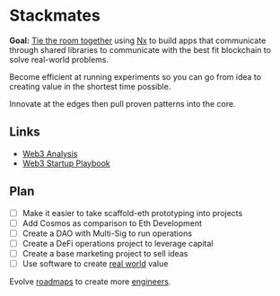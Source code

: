 # Stackmates

**Goal:** [Tie the room together](https://www.youtube.com/watch?v=ezQLP1dj_t8) using [Nx](https://nx.dev) to build apps that communicate through shared libraries to communicate with the best fit blockchain to solve real-world problems.

Become efficient at running experiments so you can go from idea to creating value in the shortest time possible.

Innovate at the edges then pull proven patterns into the core.

## Links

- [Web3 Analysis](https://mm.dreamineering.com/docs/blockchain/)
- [Web3 Startup Playbook](https://mm.dreamineering.com/docs/blockchain/startups/playbook)

## Plan

- [ ] Make it easier to take scaffold-eth prototyping into projects
- [ ] Add Cosmos as comparison to Eth Development
- [ ] Create a DAO with Multi-Sig to run operations
- [ ] Create a DeFi operations project to leverage capital
- [ ] Create a base marketing project to sell ideas
- [ ] Use software to create [real world](https://mm.dreamineering.com/docs/projects/apps/) value

Evolve [roadmaps](https://mm.dreamineering.com/docs/engineering/software/developer-roadmaps) to create more [engineers](https://mm.dreamineering.com/docs/engineering/).
